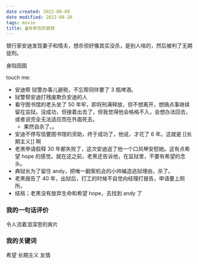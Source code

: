 ```yaml
---
date created: 2022-06-09
date modified: 2022-08-20
tags: movie
title: 🎬肖申克的救赎
---
```


银行家安迪发现妻子和情夫，想杀但好像其实没杀，是别人啥的，然后被判了无期徒刑。

身陷囹圄

touch me:

- 安迪帮 狱警办事儿避税，不忘帮同伴要了 3 瓶啤酒。
- 狱警帮安迪打残废欺负安迪的人
- 看守图书馆的老头坐了 50 年牢，即将刑满释放，但不想离开，想搞点事继续留在监狱。没成功，但接着出去了，但我觉得他会格格不入，会想办法回去，或者说完全无法适应而在外面死去。
	- 果然自杀了。。
- 安迪不停写信要图书馆的资助，终于成功了，他说，才花了 6 年。这就是 [[长期主义]] 啊
- 老黑申请假释 30 年都失败了，这次安迪送了他一个口风琴安慰她。这有点希望 hope 的感觉。就在这之前，老黑还告诉他，在监狱里，不要有希望的念头。
- 典狱长为了留住 andy，把唯一翻案机会的小帅编造逃狱理由，杀了。
- 老黑报告了 40 年，出狱后，打工的时候不自觉向经理打报告，申请要上厕所。
- 结局；老黑没有放弃生命和希望 hope，去找到 andy 了

### 我的一句话评价

令人流着泪深思的爽片

### 我的关键词

希望 长期主义 友情
